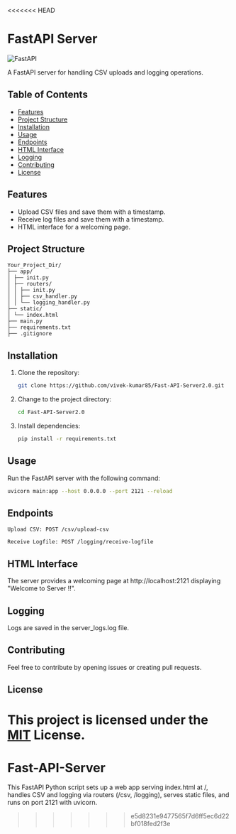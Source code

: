 <<<<<<< HEAD
# FastAPI Server
![FastAPI](https://fastapi.tiangolo.com/img/logo-margin/logo-teal.png)

A FastAPI server for handling CSV uploads and logging operations.

## Table of Contents

- [Features](#features)
- [Project Structure](#project-structure)
- [Installation](#installation)
- [Usage](#usage)
- [Endpoints](#endpoints)
- [HTML Interface](#html-interface)
- [Logging](#logging)
- [Contributing](#contributing)
- [License](#license)

## Features

- Upload CSV files and save them with a timestamp.
- Receive log files and save them with a timestamp.
- HTML interface for a welcoming page.

## Project Structure
```
Your_Project_Dir/
├── app/
│ ├── init.py
│ ├── routers/
│ │ ├── init.py
│ │ ├── csv_handler.py
│ │ └── logging_handler.py
├── static/
│ └── index.html
├── main.py
├── requirements.txt
├── .gitignore
```


## Installation

1. Clone the repository:

    ```bash
    git clone https://github.com/vivek-kumar85/Fast-API-Server2.0.git
    ```

2. Change to the project directory:

    ```bash
    cd Fast-API-Server2.0
    ```

3. Install dependencies:

    ```bash
    pip install -r requirements.txt
    ```

## Usage

Run the FastAPI server with the following command:

```bash
uvicorn main:app --host 0.0.0.0 --port 2121 --reload 

```

## Endpoints
``` Upload CSV: POST /csv/upload-csv ``` 

``` Receive Logfile: POST /logging/receive-logfile ```

## HTML Interface
The server provides a welcoming page at http://localhost:2121 displaying "Welcome to Server !!".

## Logging
Logs are saved in the server_logs.log file.

## Contributing
Feel free to contribute by opening issues or creating pull requests.

## License
This project is licensed under the [MIT](https://choosealicense.com/licenses/mit/) License.
=======
# Fast-API-Server
This FastAPI Python script sets up a web app serving index.html at /, handles CSV and logging via routers (/csv, /logging), serves static files, and runs on port 2121 with uvicorn.
>>>>>>> e5d8231e9477565f7d6ff5ec6d22bf018fed2f3e
